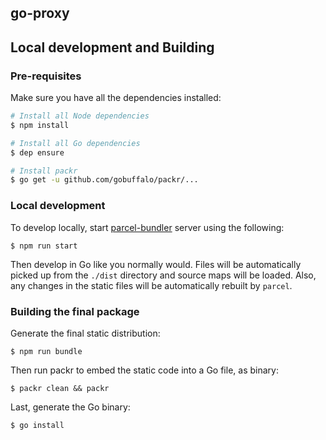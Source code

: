 ## go-proxy

## Local development and Building

### Pre-requisites

Make sure you have all the dependencies installed:

```bash
# Install all Node dependencies
$ npm install

# Install all Go dependencies
$ dep ensure

# Install packr
$ go get -u github.com/gobuffalo/packr/...
```

### Local development

To develop locally, start [parcel-bundler](https://parceljs.org/) server using the following:

```
$ npm run start
```

Then develop in Go like you normally would. Files will be automatically picked up from the `./dist` directory
and source maps will be loaded. Also, any changes in the static files will be automatically rebuilt by `parcel`.

### Building the final package

Generate the final static distribution:

```
$ npm run bundle
```

Then run packr to embed the static code into a Go file, as binary:

```
$ packr clean && packr
```

Last, generate the Go binary:

```
$ go install
```
